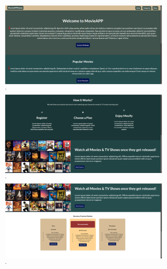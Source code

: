![Site Preview 1](/images/Ekran%20görüntüsü%202024-08-02%20235312.png "Site Preview 1").

![Site Preview 2](/images/Ekran%20görüntüsü%202024-08-02%20235329.png "Site Preview 2").

![Site Preview 3](/images/Ekran%20görüntüsü%202024-08-03%20181654.png "Site Preview 3").